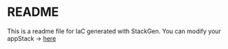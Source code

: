 # README
This is a readme file for IaC generated with StackGen.
You can modify your appStack -> [here](http://stage.dev.stackgen.com/appstacks/9463b973-923c-41a2-9486-d29d9c83a93e)
